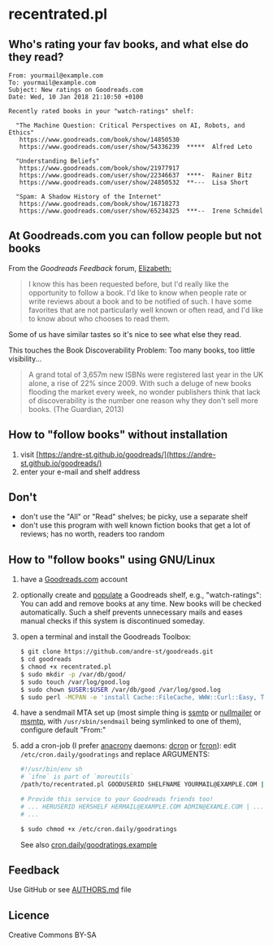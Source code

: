 # recentrated.pl

## Who's rating your fav books, and what else do they read?
```
From: yourmail@example.com
To: yourmail@example.com
Subject: New ratings on Goodreads.com
Date: Wed, 10 Jan 2018 21:10:50 +0100

Recently rated books in your "watch-ratings" shelf:

  "The Machine Question: Critical Perspectives on AI, Robots, and Ethics"
   https://www.goodreads.com/book/show/14850530
   https://www.goodreads.com/user/show/54336239  *****  Alfred Leto

  "Understanding Beliefs"
   https://www.goodreads.com/book/show/21977917
   https://www.goodreads.com/user/show/22346637  ****-  Rainer Bitz
   https://www.goodreads.com/user/show/24850532  **---  Lisa Short

  "Spam: A Shadow History of the Internet"
   https://www.goodreads.com/book/show/16718273
   https://www.goodreads.com/user/show/65234325  ***--  Irene Schmidel

```


## At Goodreads.com you can follow people but not books

From the _Goodreads Feedback_ forum, [Elizabeth:](https://www.goodreads.com/topic/show/18060629-follow-book)
> I know this has been requested before, but I'd really like the opportunity to
> follow a book. I'd like to know when people rate or write reviews about a
> book and to be notified of such. I have some favorites that are not
> particularly well known or often read, and I'd like to know about who chooses
> to read them. 

Some of us have similar tastes so it's nice to see what else they read. 

This touches the Book Discoverability Problem: Too many books, too little visibility...
> A grand total of 3,657m new ISBNs were registered last year in the UK alone, 
> a rise of 22% since 2009. With such a deluge of new books flooding the market every week, 
> no wonder publishers think that lack of discoverability is the 
> number one reason why they don't sell more books. (The Guardian, 2013)


## How to "follow books" without installation

1. visit [https://andre-st.github.io/goodreads/](https://andre-st.github.io/goodreads/) 
2. enter your e-mail and shelf address


## Don't

- don't use the "All" or "Read" shelves; be picky, use a separate shelf
- don't use this program with well known fiction books that get a lot of reviews; has no worth, readers too random


## How to "follow books" using GNU/Linux

1. have a [Goodreads.com](https://www.goodreads.com) account

2. optionally create and [populate](http://i0.wp.com/theeverscholar.com/wp-content/uploads/2015/03/goodreads3.jpg) 
	a Goodreads shelf, e.g., "watch-ratings": You can add and remove books at any time. 
	New books will be checked automatically. 
	Such a shelf prevents unnecessary mails and eases manual checks if this system is discontinued someday.
	
3. open a terminal and install the Goodreads Toolbox:
	``` sh
	$ git clone https://github.com/andre-st/goodreads.git
	$ cd goodreads
	$ chmod +x recentrated.pl
	$ sudo mkdir -p /var/db/good/
	$ sudo touch /var/log/good.log
	$ sudo chown $USER:$USER /var/db/good /var/log/good.log
	$ sudo perl -MCPAN -e 'install Cache::FileCache, WWW::Curl::Easy, Text::CSV, Log::Any'
	```
4. have a sendmail MTA set up (most simple thing is [ssmtp](https://wiki.debian.org/sSMTP)
   or [nullmailer](http://untroubled.org/nullmailer/)
   or [msmtp](http://msmtp.sourceforge.net), 
   with `/usr/sbin/sendmail` being symlinked to one of them), 
   configure default "From:"
   
5. add a cron-job (I prefer [anacrony](https://en.wikipedia.org/wiki/Anacron "performs pending jobs if the computer was previously shut down") daemons: [dcron](https://github.com/dubiousjim/dcron) or [fcron](https://en.wikipedia.org/wiki/Fcron)):
	edit `/etc/cron.daily/goodratings` and replace ARGUMENTS:
	``` sh
	#!/usr/bin/env sh
	# `ifne` is part of `moreutils`
	/path/to/recentrated.pl GOODUSERID SHELFNAME YOURMAIL@EXAMPLE.COM | ifne /usr/sbin/sendmail -t
	
	# Provide this service to your Goodreads friends too!
	# ... HERUSERID HERSHELF HERMAIL@EXAMPLE.COM ADMIN@EXAMLE.COM | ...
	# ...
	```
	```sh
	$ sudo chmod +x /etc/cron.daily/goodratings
	```
	See also [cron.daily/goodratings.example](cron.daily/goodratings.example)


## Feedback

Use GitHub or see [AUTHORS.md](AUTHORS.md) file


## Licence

Creative Commons BY-SA


